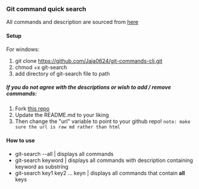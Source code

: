 ### Git command quick search

All commands and description are sourced from [here](https://github.com/Jaja0624/Git-Commands)

#### Setup

For windows: 
1. git clone https://github.com/Jaja0624/git-commands-cli.git
2. chmod +x git-search
3. add directory of git-search file to path

##### If you do not agree with the descriptions or wish to add / remove commands:

1. Fork [this repo](https://github.com/Jaja0624/Git-Commands) 
2. Update the README.md to your liking
3. Then change the "url" variable to point to your github repo! 
   `note: make sure the url is raw md rather than html`

#### How to use

* git-search --all | displays all commands
* git-search keyword | displays all commands with description containing keyword as substring
* git-search key1 key2 ... keyn | displays all commands that contain <b>all</b> keys
